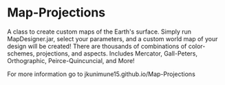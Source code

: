 # Map-Projections
A class to create custom maps of the Earth's surface.
Simply run MapDesigner.jar, select your parameters, and a custom world map of your design will be created! There are thousands of combinations of color-schemes, projections, and aspects.
Includes Mercator, Gall-Peters, Orthographic, Peirce-Quincuncial, and More!

For more information go to jkunimune15.github.io/Map-Projections